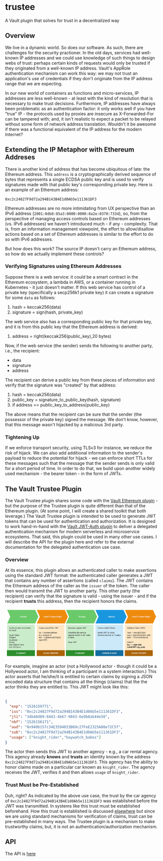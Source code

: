 # trustee

A Vault plugin that solves for trust in a decentralized way

## Overview

We live in a dynamic world. So does our software. As such, there are challenges for the security practioner. In the old days, services had well-known IP addresses and we could use knowledge of such things to design webs of trust: perhaps certain kinds of requests would only be trusted if they originated from a well-known IP address. Vault's AppRole authentication mechanism can work this way: we may not trust an application's use of credentials if they don't originate from the IP address range that we are expecting.

In our new world of containers as functions and micro-services, IP addresses are less well-known - at least with the kind of resolution that is necessary to make trust decisions. Furthermore, IP addresses have always been problematic as an authentication factor: it only works well if you have "true" IP - the protocols used by proxies are insecure as X-Forwarded-For can be tampered with; and, it isn't realistic to expect a packet to be relayed without some form of network address translation. Wouldn't it be awesome if there was a functional equivalent of the IP address for the modern Internet?

## Extending the IP Metaphor with Ethereum Addreses

There is another kind of address that has become ubiquitous of late: the Ethereum address. This `address` is a cryptographically derived sequence of bytes that represents a single ECDSA public key and is used to verify signatures made with that public key's corresponding private key. Here is an example of an Ethereum address:

```
0xc2c24827F9d72a294B143B4E1d0Ab5e111361DF3
```

Ethereum addresses are no more intimidating from UX perspective than an IPv6 address (`2001:0db8:85a3:0000:0000:8a2e:0370:7334`), so, from the perspective of managing access controls based on Ethereum addresses (vs. IPv6 addresses) we haven't introduced much - if any - complexity. That is, from an information management viewpoint, the effort to allow/disallow actions based on a set of Ethereum addresses is similar to the effort to do so with IPv6 addresses.

But how does this work? The source IP doesn't carry an Ethereum address, so how do we actually implement these controls?

### Verifying Signatures using Ethereum Addresses

Suppose there is a web service: it could be a smart contract in the Ethereum ecosystem, a lambda in AWS, or a container running in Kubernetes - it just doesn't matter. If this web service has control of a private key (specifically a secp256k1 private key) it can create a signature for some `data` as follows:

1. hash = keccak256(data)
2. signature = sign(hash, private_key)

The web service also has a corresponding public key for that private key, and it is from this public key that the Ethereum address is derived:

1. address = right(keccak256(public_key),20 bytes)

Now, if the web service (the sender) sends the following to another party, i.e., the recipient:

* data
* signature
* address

The recipient can derive a public key from these pieces of information and verify that the signature was "created" by that address:

1. hash = keccak256(data)
2. public_key = signature_to_public_key(hash, signature)
3. if address == public_key_to_address(public_key)

The above means that the recipient can be sure that the sender (the possessor of the private key) signed the message. We don't know, however, that this message wasn't hijacked by a malicious 3rd party.

### Tightening Up

If we enforce transport security, using TLSv3 for instance, we reduce the risk of hijack. We can also add additional information to the sender's payload to reduce the potential for hijack - we can enforce short TTLs for these messages such that the message that the sender sends is only valid for a short period of time. In order to do that, we build upon another widely used mechanism - the bearer token - in the form of JWTs. 

## The Vault Trustee Plugin

The Vault Trustee plugin shares some code with the [Vault Ethereum plugin](https://github.com/immutability-io/vault-ethereum) - but the purpose of the Trustee plugin is quite different than that of the Ethereum plugin. (At some point, I will create a shared toolkit that both leverage.) The Vault Trustee plugin is intended to be used to generate JWT tokens that can be used for authentication and authorization. It is designed to work hand-in-hand with the [Vault JWT-Auth plugin](https://github.com/immutability-io/jwt-auth) to deliver a delegated authentication mechanism for modern serverless and microservice ecosystems. That said, this plugin could be used in many other use cases. I will describe the API for the plugin here and refer to the external documentation for the delegated authentication use case.

### Overview

At its essence, this plugin allows an authenticated caller to make assertions using the standard JWT format: the authenticated caller generates a JWT that contains any number of assertions (called `claims`). The JWT contains the Ethereum address of the caller as the `issuer` of the token. The caller then would transmit the JWT to another party. This other party (the recipient) can verify that the signature is valid - using the issuer - and if the recipient **trusts** this address, then the recipient honors the claims.

![Trustee](./doc/trustee.png?raw=true "The Typical Trustee Flow")


For example, imagine an actor (not a Hollywood actor - though it could be a Hollywood actor, I am thinking of a participant in a system interaction.) This actor asserts that he/she/it is entitled to certain claims by signing a JSON encoded data structure that contains all the things (claims) that the the actor thinks they are entitled to. This JWT might look like this:

```json

{
  "exp": "1526159771",
  "iss": "0xc2c24827F9d72a294B143B4E1d0Ab5e111361DF3",
  "jti": "34b40d89-8443-4b67-9843-6e9b8ab44e50",
  "nbf": "1526156171",
  "aud": "0x940b157c34E3594033B69c27FeE2325A00e72C5f",
  "sub": "0xc2c24827F9d72a294B143B4E1d0Ab5e111361DF3",
  "usage": ["knight_rider","baywatch_babes"]
}
```

The actor then sends this JWT to another agency - e.g., a car rental agency. This agency already **knows** and **trusts** an identity known by the address `0xc2c24827F9d72a294B143B4E1d0Ab5e111361DF3`. This agency has the ability to honor claims made on a particular car known as `knight_rider`. The agency receives the JWT, verifies it and then allows `usage` of `knight_rider`.

### Trust Must be Pre-Established 

Duh, right? As indicated by the above use case, the trust by the car agency of `0xc2c24827F9d72a294B143B4E1d0Ab5e111361DF3` was established before the JWT was transmitted. In systems like this trust must be established beforehand. How this trust is established is discussed [elsewhere](https://github.com/immutability-io/jwt-auth) but since we are using standard mechanisms for verification of claims, trust can be pre-established in many ways. The Trustee plugin is a mechanism to make trustworthy claims; but, it is not an authentication/authorization mechanism.

## API

The API is [here](./API.md)

